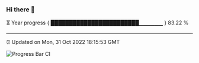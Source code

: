 ### Hi there 👋

⏳ Year progress { ████████████████████████▁▁▁▁▁▁ } 83.22 %

---

⏰ Updated on Mon, 31 Oct 2022 18:15:53 GMT

![Progress Bar CI](https://github.com/Shyam-Makwana/GitHub-Actions-Demo/workflows/Progress%20Bar%20CI/badge.svg)
